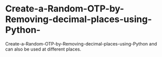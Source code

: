 # Create-a-Random-OTP-by-Removing-decimal-places-using-Python-
Create-a-Random-OTP-by-Removing-decimal-places-using-Python and can also be used at different places.
